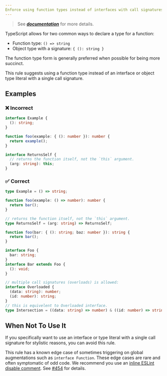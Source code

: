 ```yaml
---
Enforce using function types instead of interfaces with call signatures.
---
```


> See [***documentation***](https://developer.huawei.com/consumer/{{region}}/doc/harmonyos-guides-{{apiVersion}}/ide_prefer-function-type-{{apiVersion}}) for more details.

TypeScript allows for two common ways to declare a type for a function:

- Function type: `() => string`
- Object type with a signature: `{ (): string }`

The function type form is generally preferred when possible for being more succinct.

This rule suggests using a function type instead of an interface or object type literal with a single call signature.

## Examples

<!--tabs-->

### ❌ Incorrect

```ts
interface Example {
  (): string;
}
```

```ts
function foo(example: { (): number }): number {
  return example();
}
```

```ts
interface ReturnsSelf {
  // returns the function itself, not the `this` argument.
  (arg: string): this;
}
```

### ✅ Correct

```ts
type Example = () => string;
```

```ts
function foo(example: () => number): number {
  return bar();
}
```

```ts
// returns the function itself, not the `this` argument.
type ReturnsSelf = (arg: string) => ReturnsSelf;
```

```ts
function foo(bar: { (): string; baz: number }): string {
  return bar();
}
```

```ts
interface Foo {
  bar: string;
}
interface Bar extends Foo {
  (): void;
}
```

```ts
// multiple call signatures (overloads) is allowed:
interface Overloaded {
  (data: string): number;
  (id: number): string;
}
// this is equivelent to Overloaded interface.
type Intersection = ((data: string) => number) & ((id: number) => string);
```

## When Not To Use It

If you specifically want to use an interface or type literal with a single call signature for stylistic reasons, you can avoid this rule.

This rule has a known edge case of sometimes triggering on global augmentations such as `interface Function`.
These edge cases are rare and often symptomatic of odd code.
We recommend you use an [inline ESLint disable comment](https://eslint.org/docs/latest/use/configure/rules#using-configuration-comments-1).
See [#454](https://github.com/typescript-eslint/typescript-eslint/issues/454) for details.
